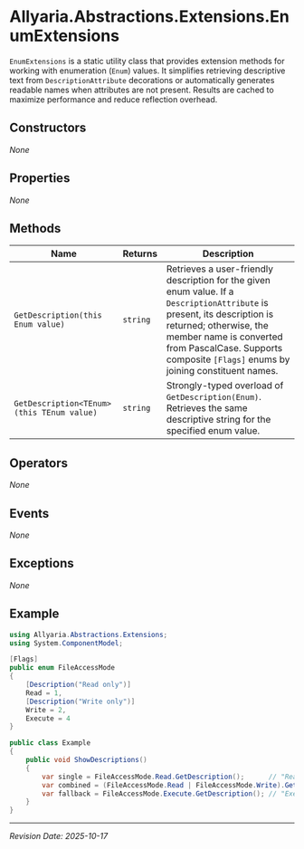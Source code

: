 ﻿# Allyaria.Abstractions.Extensions.EnumExtensions

`EnumExtensions` is a static utility class that provides extension methods for working with enumeration (`Enum`) values.
It simplifies retrieving descriptive text from `DescriptionAttribute` decorations or automatically generates readable
names when attributes are not present. Results are cached to maximize performance and reduce reflection overhead.

## Constructors

*None*

## Properties

*None*

## Methods

| Name                                      | Returns  | Description                                                                                                                                                                                                                                                    |
|-------------------------------------------|----------|----------------------------------------------------------------------------------------------------------------------------------------------------------------------------------------------------------------------------------------------------------------|
| `GetDescription(this Enum value)`         | `string` | Retrieves a user-friendly description for the given enum value. If a `DescriptionAttribute` is present, its description is returned; otherwise, the member name is converted from PascalCase. Supports composite `[Flags]` enums by joining constituent names. |
| `GetDescription<TEnum>(this TEnum value)` | `string` | Strongly-typed overload of `GetDescription(Enum)`. Retrieves the same descriptive string for the specified enum value.                                                                                                                                         |

## Operators

*None*

## Events

*None*

## Exceptions

*None*

## Example

```csharp
using Allyaria.Abstractions.Extensions;
using System.ComponentModel;

[Flags]
public enum FileAccessMode
{
    [Description("Read only")]
    Read = 1,
    [Description("Write only")]
    Write = 2,
    Execute = 4
}

public class Example
{
    public void ShowDescriptions()
    {
        var single = FileAccessMode.Read.GetDescription();      // "Read only"
        var combined = (FileAccessMode.Read | FileAccessMode.Write).GetDescription(); // "Read only, Write only"
        var fallback = FileAccessMode.Execute.GetDescription(); // "Execute"
    }
}
```

---

*Revision Date: 2025-10-17*
